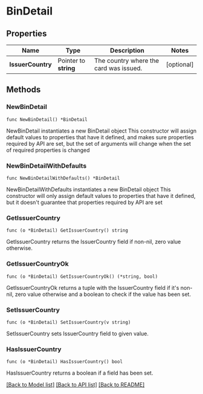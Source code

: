 # BinDetail

## Properties

Name | Type | Description | Notes
------------ | ------------- | ------------- | -------------
**IssuerCountry** | Pointer to **string** | The country where the card was issued. | [optional] 

## Methods

### NewBinDetail

`func NewBinDetail() *BinDetail`

NewBinDetail instantiates a new BinDetail object
This constructor will assign default values to properties that have it defined,
and makes sure properties required by API are set, but the set of arguments
will change when the set of required properties is changed

### NewBinDetailWithDefaults

`func NewBinDetailWithDefaults() *BinDetail`

NewBinDetailWithDefaults instantiates a new BinDetail object
This constructor will only assign default values to properties that have it defined,
but it doesn't guarantee that properties required by API are set

### GetIssuerCountry

`func (o *BinDetail) GetIssuerCountry() string`

GetIssuerCountry returns the IssuerCountry field if non-nil, zero value otherwise.

### GetIssuerCountryOk

`func (o *BinDetail) GetIssuerCountryOk() (*string, bool)`

GetIssuerCountryOk returns a tuple with the IssuerCountry field if it's non-nil, zero value otherwise
and a boolean to check if the value has been set.

### SetIssuerCountry

`func (o *BinDetail) SetIssuerCountry(v string)`

SetIssuerCountry sets IssuerCountry field to given value.

### HasIssuerCountry

`func (o *BinDetail) HasIssuerCountry() bool`

HasIssuerCountry returns a boolean if a field has been set.


[[Back to Model list]](../README.md#documentation-for-models) [[Back to API list]](../README.md#documentation-for-api-endpoints) [[Back to README]](../README.md)



